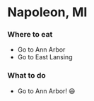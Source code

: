 # Napoleon, MI

### Where to eat
- Go to Ann Arbor
- Go to East Lansing

### What to do
- Go to Ann Arbor! :smile:
